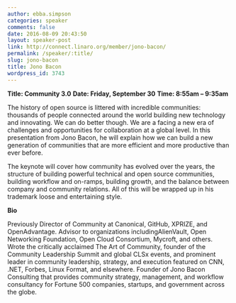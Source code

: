 ```yaml
---
author: ebba.simpson
categories: speaker
comments: false
date: 2016-08-09 20:43:50
layout: speaker-post
link: http://connect.linaro.org/member/jono-bacon/
permalink: /speaker/:title/
slug: jono-bacon
title: Jono Bacon
wordpress_id: 3743
---
```


**Title: Community 3.0**
**Date: Friday, September 30**
**Time: 8:55am – 9:35am**



The history of open source is littered with incredible communities: thousands of people connected around the world building new technology and innovating. We can do better though. We are a facing a new era of challenges and opportunities for collaboration at a global level. In this presentation from Jono Bacon, he will explain how we can build a new generation of communities that are more efficient and more productive than ever before.

The keynote will cover how community has evolved over the years, the structure of building powerful technical and open source communities, building workflow and on-ramps, building growth, and the balance between company and community relations. All of this will be wrapped up in his trademark loose and entertaining style.



**Bio**

Previously Director of Community at Canonical, GitHub, XPRIZE, and OpenAdvantage. Advisor to organizations includingAlienVault, Open Networking Foundation, Open Cloud Consortium, Mycroft, and others. Wrote the critically acclaimed The Art of Community, founder of the Community Leadership Summit and global CLSx events, and prominent leader in community leadership, strategy, and execution featured on CNN, .NET, Forbes, Linux Format, and elsewhere. Founder of Jono Bacon Consulting that provides community strategy, management, and workflow consultancy for Fortune 500 companies, startups, and government across the globe.